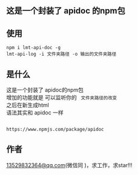 ## 这是一个封装了  apidoc 的npm包  
## 使用  
```
npm i lmt-api-doc -g
lmt-api-log -i 文件夹路径 -o 输出的文件夹路径
```
## 是什么  
这是一个封装了 apidoc的npm包  
增加的功能就是 可以监听你的 ``` 文件夹路径的改变```  
之后在新生成html  
语法其实和 apidoc 一样  

```

https://www.npmjs.com/package/apidoc

```


## 作者
13529832364@qq.com(微信同 )，求工作，求star!!!
